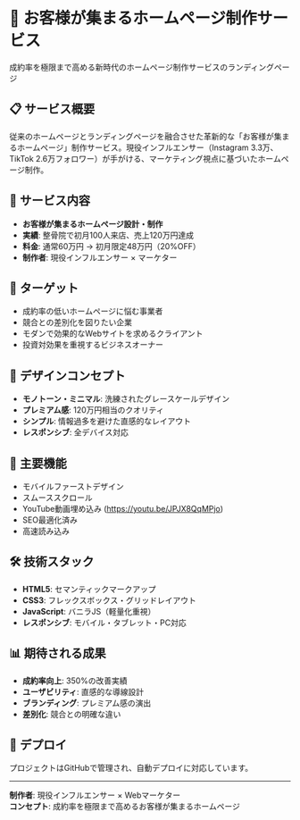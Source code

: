 # 🚀 お客様が集まるホームページ制作サービス

成約率を極限まで高める新時代のホームページ制作サービスのランディングページ

## 📋 サービス概要

従来のホームページとランディングページを融合させた革新的な「お客様が集まるホームページ」制作サービス。現役インフルエンサー（Instagram 3.3万、TikTok 2.6万フォロワー）が手がける、マーケティング視点に基づいたホームページ制作。

## 💼 サービス内容

- **お客様が集まるホームページ設計・制作**
- **実績**: 整骨院で初月100人来店、売上120万円達成
- **料金**: 通常60万円 → 初月限定48万円（20%OFF）
- **制作者**: 現役インフルエンサー × マーケター

## 🎯 ターゲット

- 成約率の低いホームページに悩む事業者
- 競合との差別化を図りたい企業
- モダンで効果的なWebサイトを求めるクライアント
- 投資対効果を重視するビジネスオーナー

## 🎨 デザインコンセプト

- **モノトーン・ミニマル**: 洗練されたグレースケールデザイン
- **プレミアム感**: 120万円相当のクオリティ
- **シンプル**: 情報過多を避けた直感的なレイアウト
- **レスポンシブ**: 全デバイス対応

## 📱 主要機能

- モバイルファーストデザイン
- スムーススクロール
- YouTube動画埋め込み (https://youtu.be/JPJX8QqMPjo)
- SEO最適化済み
- 高速読み込み

## 🛠️ 技術スタック

- **HTML5**: セマンティックマークアップ
- **CSS3**: フレックスボックス・グリッドレイアウト
- **JavaScript**: バニラJS（軽量化重視）
- **レスポンシブ**: モバイル・タブレット・PC対応

## 📊 期待される成果

- **成約率向上**: 350%の改善実績
- **ユーザビリティ**: 直感的な導線設計
- **ブランディング**: プレミアム感の演出
- **差別化**: 競合との明確な違い

## 🚀 デプロイ

プロジェクトはGitHubで管理され、自動デプロイに対応しています。

---

**制作者**: 現役インフルエンサー × Webマーケター  
**コンセプト**: 成約率を極限まで高めるお客様が集まるホームページ